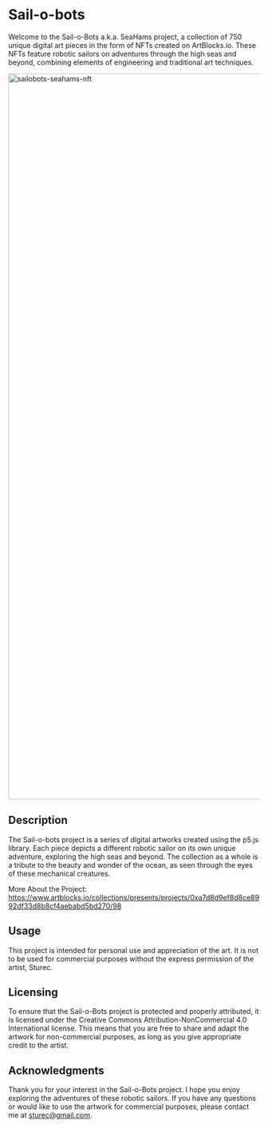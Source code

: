 # Sail-o-bots
Welcome to the Sail-o-Bots a.k.a. SeaHams project, a collection of 750 unique digital art pieces in the form of NFTs created on ArtBlocks.io. These NFTs feature robotic sailors on adventures through the high seas and beyond, combining elements of engineering and traditional art techniques.

<img width="1455" alt="sailobots-seahams-nft" src="https://user-images.githubusercontent.com/120736771/210150824-e62bb083-7704-4d85-b4e4-3487ef14065b.png">

## Description
The Sail-o-bots project is a series of digital artworks created using the p5.js library. Each piece depicts a different robotic sailor on its own unique adventure, exploring the high seas and beyond. The collection as a whole is a tribute to the beauty and wonder of the ocean, as seen through the eyes of these mechanical creatures.

More About the Project: 
https://www.artblocks.io/collections/presents/projects/0xa7d8d9ef8d8ce8992df33d8b8cf4aebabd5bd270/98

## Usage
This project is intended for personal use and appreciation of the art. It is not to be used for commercial purposes without the express permission of the artist, Sturec.

## Licensing
To ensure that the Sail-o-Bots project is protected and properly attributed, it is licensed under the Creative Commons Attribution-NonCommercial 4.0 International license. This means that you are free to share and adapt the artwork for non-commercial purposes, as long as you give appropriate credit to the artist.

## Acknowledgments
Thank you for your interest in the Sail-o-Bots project. I hope you enjoy exploring the adventures of these robotic sailors. If you have any questions or would like to use the artwork for commercial purposes, please contact me at sturec@gmail.com.
